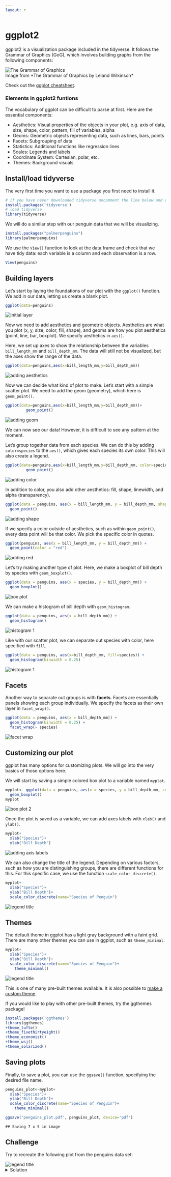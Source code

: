 ```yaml
---
layout: r
---
```


# ggplot2

ggplot2 is a visualization package included in the tidyverse. It follows
the Grammar of Graphics (GoG), which involves building graphs from the
following components:

<div class="row container">
    <div class="col-12">
        <img src="/assets/images/r/data-visualization/grammarofgraphics.png" class="img-fluid rounded align-middle mx-auto d-block" style="max-width:100%;" alt="The Grammar of Graphics">
    </div>
</div>
<figcaption class="figure-caption text-center" markdown="1">
  Image from *The Grammar of Graphics by Leland Wilkinson* 
</figcaption>


Check out the [ggplot
cheatsheet](https://www.rstudio.com/resources/cheatsheets/#ggplot2).

### Elements in ggplot2 funtions

The vocabulary of ggplot can be difficult to parse at first. Here are the essential components:

-   Aesthetics: Visual properties of the objects in your plot, e.g. axis
    of data, size, shape, color, pattern, fill of variables, alpha
-   Geoms: Geometric objects representing data, such as lines, bars,
    points
-   Facets: Subgrouping of data
-   Statistics: Additional functions like regression lines
-   Scales: Legends and labels
-   Coordinate System: Cartesian, polar, etc.
-   Themes: Background visuals

## Install/load tidyverse

The very first time you want to use a package you first need to install
it.

``` r
# if you have never downloaded tidyverse uncomment the line below and run to install it
install.packages('tidyverse')
# load tidyverse
library(tidyverse)
```
We will do a similar step with our penguin data that we will be visualizing. 

``` r
install.packages("palmerpenguins")
library(palmerpenguins)
```

We use the `View()` function to look at the data frame and check that
we have tidy data: each variable is a column and each observation is a
row.

``` r
View(penguins)
```

## Building layers

Let’s start by laying the foundations of our plot with the `ggplot()`
function. We add in our data, letting us create a blank plot.

``` r
ggplot(data=penguins)
```
<div class="row container">
    <div class="col-12">
        <img src="/assets/images/r/data-visualization/firstlayer.png" class="img-fluid rounded align-middle mx-auto d-block" style="max-width:100%;" alt="initial layer">
    </div>
</div>

Now we need to add aesthetics and geometric objects. Aesthetics are what
you plot (x, y, size, color, fill, shape), and geoms are how you plot
aesthetics (point, line, bar, boxplot). We specify aesthetics in
`aes()`.

Here, we set up axes to show the relationship between the variables
`bill_length_mm` and `bill_depth_mm`. The data will still not be
visualized, but the axes show the range of the data.

``` r
ggplot(data=penguins,aes(x=bill_length_mm,y=bill_depth_mm))
```
<div class="row container">
    <div class="col-12">
        <img src="/assets/images/r/data-visualization/Adding%20aes()-1.png" class="img-fluid rounded align-middle mx-auto d-block" style="max-width:100%;" alt="adding aesthetics">
    </div>
</div>

Now we can decide what kind of plot to make. Let’s start with a simple
scatter plot. We need to add the geom (geometry), which here is
`geom_point()`.

``` r
ggplot(data=penguins,aes(x=bill_length_mm,y=bill_depth_mm))+
         geom_point()
```
<div class="row container">
    <div class="col-12">
        <img src="/assets/images/r/data-visualization/adding%20geom-1.png" class="img-fluid rounded align-middle mx-auto d-block" style="max-width:100%;" alt="adding geom">
    </div>
</div>

We can now see our data! However, it is difficult to see any pattern at
the moment.

Let’s group together data from each species. We can do this by adding
`color=species` to the `aes()`, which gives each species its own color.
This will also create a legend.

``` r
ggplot(data=penguins,aes(x=bill_length_mm,y=bill_depth_mm, color=species))+
         geom_point()
```

<div class="row container">
    <div class="col-12">
        <img src="/assets/images/r/data-visualization/Adding%20color-1.png" class="img-fluid rounded align-middle mx-auto d-block" style="max-width:100%;" alt="adding color">
    </div>
</div>

In addition to color, you also add other aesthetics: fill, shape,
linewidth, and alpha (transparency).

``` r
ggplot(data = penguins, aes(x = bill_length_mm, y = bill_depth_mm, shape = species)) +
  geom_point()
```
<div class="row container">
    <div class="col-12">
        <img src="/assets/images/r/data-visualization/Adding%20shape-1.png" class="img-fluid rounded align-middle mx-auto d-block" style="max-width:100%;" alt="adding shape">
    </div>
</div>


If we specify a color outside of aesthetics, such as within
`geom_point()`, every data point will be that color. We pick the specific color in quotes.

``` r
ggplot(penguins, aes(x = bill_length_mm, y = bill_depth_mm)) +
  geom_point(color = "red")
```

<div class="row container">
    <div class="col-12">
        <img src="/assets/images/r/data-visualization/adding%20color%20to%20geom-1.png" class="img-fluid rounded align-middle mx-auto d-block" style="max-width:100%;" alt="adding red">
    </div>
</div>

Let’s try making another type of plot. Here, we make a boxplot of bill
depth by species with `geom_boxplot()`.

``` r
ggplot(data = penguins, aes(x = species, y = bill_depth_mm)) +
  geom_boxplot()
```
<div class="row container">
    <div class="col-12">
        <img src="/assets/images/r/data-visualization/boxplot-1.png" class="img-fluid rounded align-middle mx-auto d-block" style="max-width:100%;" alt="box plot">
    </div>
</div>

We can make a histogram of bill depth with `geom_histogram`.

``` r
ggplot(data = penguins, aes(x = bill_depth_mm)) +
  geom_histogram()
```

<div class="row container">
    <div class="col-12">
        <img src="/assets/images/r/data-visualization/histogram-1.png" class="img-fluid rounded align-middle mx-auto d-block" style="max-width:100%;" alt="histogram 1">
    </div>
</div>

Like with our scatter plot, we can separate out species with color, here
specified with `fill`.

``` r
ggplot(data = penguins, aes(x=bill_depth_mm, fill=species)) +
  geom_histogram(binwidth = 0.25)
```

<div class="row container">
    <div class="col-12">
        <img src="/assets/images/r/data-visualization/unnamed-chunk-3-1.png" class="img-fluid rounded align-middle mx-auto d-block" style="max-width:100%;" alt="histogram 1">
    </div>
</div>

## Facets

Another way to separate out groups is with **facets**. Facets are
essentially panels showing each group individually. We specify the
facets as their own layer in `facet_wrap()`.

``` r
ggplot(data = penguins, aes(x = bill_depth_mm)) +
  geom_histogram(binwidth = 0.25) +
  facet_wrap(~ species)
```

<div class="row container">
    <div class="col-12">
        <img src="/assets/images/r/data-visualization/creating%20multiple%20plots-1.png" class="img-fluid rounded align-middle mx-auto d-block" style="max-width:100%;" alt="facet wrap">
    </div>
</div>

## Customizing our plot

ggplot has many options for customizing plots. We will go into the very
basics of those options here.

We will start by saving a simple colored box plot to a variable named
`myplot`.

``` r
myplot<- ggplot(data = penguins, aes(x = species, y = bill_depth_mm, color = species)) +
  geom_boxplot()
myplot
```
<div class="row container">
    <div class="col-12">
        <img src="/assets/images/r/data-visualization/unnamed-chunk-4-1.png" class="img-fluid rounded align-middle mx-auto d-block" style="max-width:100%;" alt="box plot 2">
    </div>
</div>

Once the plot is saved as a variable, we can add axes labels with
`xlab()` and `ylab()`.

``` r
myplot+
  xlab("Species")+
  ylab("Bill Depth")
```

<div class="row container">
    <div class="col-12">
        <img src="/assets/images/r/data-visualization/adding%20adding%20labels-1.png" class="img-fluid rounded align-middle mx-auto d-block" style="max-width:100%;" alt="adding axis labels">
    </div>
</div>

We can also change the title of the legend. Depending on various
factors, such as how you are distinguishing groups, there are different
functions for this. For this specific case, we use the function
`scale_color_discrete()`.

``` r
myplot+
  xlab("Species")+
  ylab("Bill Depth")+
  scale_color_discrete(name="Species of Penguin")
```

<div class="row container">
    <div class="col-12">
        <img src="/assets/images/r/data-visualization/Legends-1.png" class="img-fluid rounded align-middle mx-auto d-block" style="max-width:100%;" alt="legend title">
    </div>
</div>

## Themes

The default theme in ggplot has a light gray background with a faint
grid. There are many other themes you can use in ggplot, such as
`theme_minimal`.

``` r
myplot+
  xlab("Species")+
  ylab("Bill Depth")+
  scale_color_discrete(name="Species of Penguin")+
    theme_minimal()
```

<div class="row container">
    <div class="col-12">
        <img src="/assets/images/r/data-visualization/Themes-1.png" class="img-fluid rounded align-middle mx-auto d-block" style="max-width:100%;" alt="legend title">
    </div>
</div>

This is one of many pre-built themes available. It is also possible to
[make a custom
theme](https://ggplot2.tidyverse.org/reference/theme.html).

If you would like to play with other pre-built themes, try the ggthemes
package!

```r
install.packages('ggthemes')
library(ggthemes)
+theme_tufte()
+theme_fivethirtyeight()
+theme_economist()
+theme_wsj()
+theme_solarized()
```
## Saving plots

Finally, to save a plot, you can use the `ggsave()` function, specifying the desired file name.

```r
penguins_plot<-myplot+
  xlab("Species")+
  ylab("Bill Depth")+
  scale_color_discrete(name="Species of Penguin")+
    theme_minimal()

ggsave("penguins_plot.pdf", penguins_plot, device="pdf")
```

    ## Saving 7 x 5 in image

## Challenge

Try to recreate the following plot from the penguins data set:

<div class="row container">
    <div class="col-12">
        <img src="/assets/images/r/data-visualization/challenge.png" class="img-fluid rounded align-middle mx-auto d-block" style="max-width:100%;" alt="legend title">
    </div>
</div>

<details markdown="1">
  <summary>Solution</summary>

  <div class="container" markdown="1">

```r
ggplot(data = penguins, aes(x = flipper_length_mm,y = body_mass_g)) +
  geom_point(aes(color = species, 
                 shape = species),
             size = 3,
             alpha = 0.8) +
  scale_color_manual(values = c("darkorange","purple","cyan4")) +
  labs(title = "Penguin size, Palmer Station LTER",
       subtitle = "Flipper length and body mass for Adelie, Chinstrap and Gentoo Penguins",
       x = "Flipper length (mm)",
       y = "Body mass (g)",
       color = "Penguin species",
       shape = "Penguin species") +
  theme(legend.position = c(0.2, 0.7),
        plot.title.position = "plot",
        plot.caption = element_text(hjust = 0, face= "italic"),
        plot.caption.position = "plot")
```

  </div>

</details>